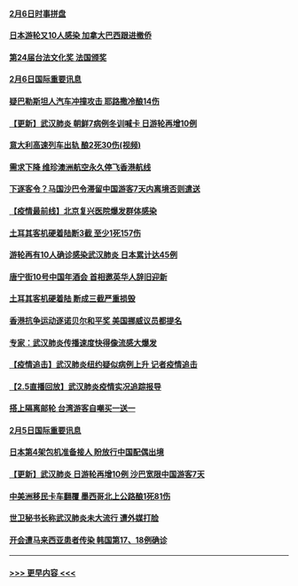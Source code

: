 #### [2月6日时事拼盘](../pages/prog202/a102771225.md?t=02070602) 
#### [日本游轮又10人感染 加拿大巴西跟进撤侨](../pages/prog202/a102771084.md?t=02070602) 
#### [第24届台法文化奖 法国颁奖](../pages/prog202/a102771032.md?t=02070602) 
#### [2月6日国际重要讯息](../pages/prog202/a102770794.md?t=02070602) 
#### [疑巴勒斯坦人汽车冲撞攻击 耶路撒冷酿14伤](../pages/prog202/a102770586.md?t=02070602) 
#### [【更新】武汉肺炎 朝鲜7病例冬训喊卡 日游轮再增10例](../pages/prog202/a102770740.md?t=02070602) 
#### [意大利高速列车出轨 酿2死30伤(视频)](../pages/prog202/a102770762.md?t=02070602) 
#### [需求下降 维珍澳洲航空永久停飞香港航线](../pages/prog202/a102770751.md?t=02070602) 
#### [下逐客令？马国沙巴令滞留中国游客7天内离境否则遣送](../pages/prog202/a102770640.md?t=02070602) 
#### [【疫情最前线】北京复兴医院爆发群体感染](../pages/prog202/a102770602.md?t=02070602) 
#### [土耳其客机硬着陆断3截 至少1死157伤](../pages/prog202/a102770508.md?t=02070602) 
#### [游轮再有10人确诊感染武汉肺炎 日本累计达45例](../pages/prog202/a102770476.md?t=02070602) 
#### [唐宁街10号中国年酒会 首相邀英华人辞旧迎新](../pages/prog202/a102770458.md?t=02070602) 
#### [土耳其客机硬着陆 断成三截严重损毁](../pages/prog202/a102770239.md?t=02070602) 
#### [香港抗争运动逐诺贝尔和平奖 美国挪威议员都提名](../pages/prog202/a102770390.md?t=02070602) 
#### [专家：武汉肺炎传播速度快得像流感大爆发](../pages/prog202/a102770132.md?t=02070602) 
#### [【疫情追击】武汉肺炎纽约疑似病例上升 记者疫情追击](../pages/prog202/a102770000.md?t=02070602) 
#### [【2.5直播回放】武汉肺炎疫情实况追踪报导](../pages/prog202/a102769913.md?t=02070602) 
#### [搭上隔离邮轮 台湾游客自嘲买一送一](../pages/prog202/a102769845.md?t=02070602) 
#### [2月5日国际重要讯息](../pages/prog202/a102769821.md?t=02070602) 
#### [日本第4架包机准备接人 盼放行中国配偶出境](../pages/prog202/a102769765.md?t=02070602) 
#### [【更新】武汉肺炎 日游轮再增10例 沙巴宽限中国游客7天](../pages/prog202/a102758911.md?t=02070602) 
#### [中美洲移民卡车翻覆 墨西哥北上公路酿1死81伤](../pages/prog202/a102769703.md?t=02070602) 
#### [世卫秘书长称武汉肺炎未大流行 遭外媒打脸](../pages/prog202/a102769679.md?t=02070602) 
#### [开会遭马来西亚患者传染 韩国第17、18例确诊](../pages/prog202/a102769600.md?t=02070602) 

----
#### [ >>> 更早内容 <<< ](../indexes/prog202-earlier.md)
